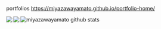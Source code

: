 portfolios
https://miyazawayamato.github.io/portfolio-home/

<img align="left" src="https://github-readme-stats.vercel.app/api?username=miyazawayamato&count_private=true&count_private=true" />
<img align="left" src="https://github-readme-stats.vercel.app/api/top-langs/?username=miyazawayamato&layout=compact" />

![miyazawayamato github stats](https://github-readme-stats.vercel.app/api?username=miyazawayamato)

